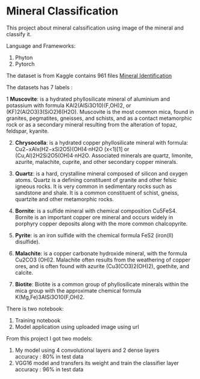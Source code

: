 # Mineral Classification

This project about mineral calssification using image of the mineral and classify it.

Language and Frameworks:  
1. Phyton  
2. Pytorch

The dataset is from Kaggle contains 961 files
[Mineral Identification](https://www.kaggle.com/asiedubrempong/minerals-identification-dataset)

The datasets has 7 labels :  
 
1 **Muscovite**: is a hydrated phyllosilicate mineral of aluminium and potassium with formula KAl2(AlSi3O10)(F,OH)2, or (KF)2(Al2O3)3(SiO2)6(H2O). Muscovite is the most common mica, found in granites, pegmatites, gneisses, and schists, and as a contact metamorphic rock or as a secondary mineral resulting from the alteration of topaz, feldspar, kyanite.  

2. **Chrysocolla**: is a hydrated copper phyllosilicate mineral with formula: Cu2−xAlx(H2−xSi2O5)(OH)4·nH2O (x<1)[1] or (Cu,Al)2H2Si2O5(OH)4·nH2O. Associated minerals are quartz, limonite, azurite, malachite, cuprite, and other secondary copper minerals.  

3. **Quartz**: is a hard, crystalline mineral composed of silicon and oxygen atoms. Quartz is a defining constituent of granite and other felsic igneous rocks. It is very common in sedimentary rocks such as sandstone and shale. It is a common constituent of schist, gneiss, quartzite and other metamorphic rocks.  

4. **Bornite**: is a sulfide mineral with chemical composition Cu5FeS4. Bornite is an important copper ore mineral and occurs widely in porphyry copper deposits along with the more common chalcopyrite.   

5. **Pyrite**: is an iron sulfide with the chemical formula FeS2 (iron(II) disulfide).  

6. **Malachite**: is a copper carbonate hydroxide mineral, with the formula Cu2CO3 (OH)2. Malachite often results from the weathering of copper ores, and is often found with azurite (Cu3(CO3)2(OH)2), goethite, and calcite.   

7. **Biotite**: Biotite is a common group of phyllosilicate minerals within the mica group with the approximate chemical formula K(Mg,Fe)3AlSi3O10(F,OH)2.

There is two notebook:  
1. Training notebook
2. Model application using uploaded image using url

From this project I got two models:  
1. My model using 4 convolutional layers and 2 dense layers  
accuracy : 80% in test data
2. VGG16 model and transfers its weight and train the classifier layer  
accuracy : 96% in test data
